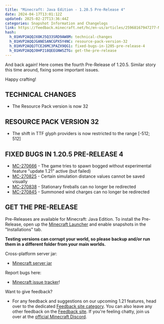 ```yaml
---
title: "Minecraft: Java Edition - 1.20.5 Pre-Release 4"
date: 2024-04-17T13:01:12Z
updated: 2025-02-27T13:36:44Z
categories: Snapshot Information and Changelogs
link: https://feedback.minecraft.net/hc/en-us/articles/25968167947277-Minecraft-Java-Edition-1-20-5-Pre-Release-4
hash:
  h_01HVP2AQQJX8KJ5Q33SRD9AW8M: technical-changes
  h_01HVP2AQQJGANESANCGPX5Y4NC: resource-pack-version-32
  h_01HVP2AQQJTCE26MC3PAZX9QG1: fixed-bugs-in-1205-pre-release-4
  h_01HVP2AQQJ0HP218QEEGNWSZTG: get-the-pre-release
---
```


And back again! Here comes the fourth Pre-Release of 1.20.5. Similar story this time around, fixing some important issues.

Happy crafting!

## TECHNICAL CHANGES

- The Resource Pack version is now 32

## RESOURCE PACK VERSION 32

- The shift in TTF glyph providers is now restricted to the range \[-512; 512\]

## FIXED BUGS IN 1.20.5 PRE-RELEASE 4

- [MC-270666](https://bugs.mojang.com/browse/MC-270666) - The game tries to spawn bogged without experimental feature "update 1.21" active (but failed)
- [MC-270825](https://bugs.mojang.com/browse/MC-270825) - Certain simulation distance values cannot be saved visually
- [MC-270838](https://bugs.mojang.com/browse/MC-270838) - Stationary fireballs can no longer be redirected
- [MC-270845](https://bugs.mojang.com/browse/MC-270845) - Summoned wind charges can no longer be redirected

## GET THE PRE-RELEASE

Pre-Releases are available for Minecraft: Java Edition. To install the Pre-Release, open up the [Minecraft Launcher](https://www.minecraft.net/download.html) and enable snapshots in the "Installations" tab.

**Testing versions can corrupt your world, so please backup and/or run them in a different folder from your main worlds.**

Cross-platform server jar:

- [Minecraft server jar](https://piston-data.mojang.com/v1/objects/2793397cf42243a69fca37ff0887e8560a36c583/server.jar)

Report bugs here:

- [Minecraft issue tracker](https://bugs.mojang.com/projects/MC/summary)!

Want to give feedback?

- For any feedback and suggestions on our upcoming 1.21 features, head over to the dedicated [Feedback site category](https://aka.ms/Minecraft121Feedback). You can also leave any other feedback on the [Feedback site](https://feedback.minecraft.net/). If you're feeling chatty, join us over at the [official Minecraft Discord](https://discordapp.com/invite/minecraft).
